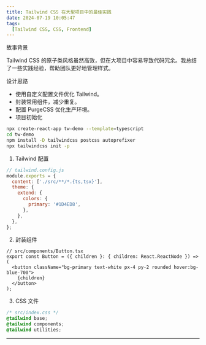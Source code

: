 ```yaml
---
title: Tailwind CSS 在大型项目中的最佳实践
date: 2024-07-19 10:05:47
tags:
  [Tailwind CSS, CSS, Frontend]  
---
```


故事背景

Tailwind CSS 的原子类风格虽然高效，但在大项目中容易导致代码冗余。我总结了一些实践经验，帮助团队更好地管理样式。

设计思路

- 使用自定义配置文件优化 Tailwind。
- 封装常用组件，减少重复。
- 配置 PurgeCSS 优化生产环境。
- 项目初始化

```bash
npx create-react-app tw-demo --template=typescript
cd tw-demo
npm install -D tailwindcss postcss autoprefixer
npx tailwindcss init -p
```

1. Tailwind 配置

```js
// tailwind.config.js
module.exports = {
  content: ['./src/**/*.{ts,tsx}'],
  theme: {
    extend: {
      colors: {
        primary: '#1D4ED8',
      },
    },
  },
};
```

2. 封装组件

```tsx
// src/components/Button.tsx
export const Button = ({ children }: { children: React.ReactNode }) => (
  <button className="bg-primary text-white px-4 py-2 rounded hover:bg-blue-700">
    {children}
  </button>
);
```

3. CSS 文件

```css
/* src/index.css */
@tailwind base;
@tailwind components;
@tailwind utilities;
```

------
